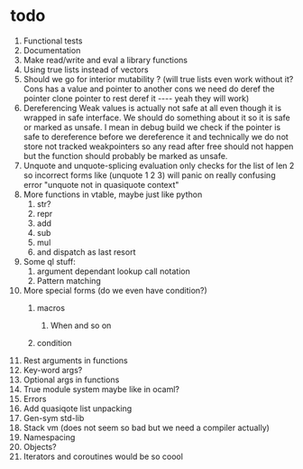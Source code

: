 # todo

1. Functional tests
2. Documentation
3. Make read/write and eval a library functions
4. Using true lists instead of vectors
5. Should we go for interior mutability ? (will true lists even work without it? Cons has a value and pointer to another cons we need do deref the pointer clone pointer to rest deref it ---- yeah they will work)
6. Dereferencing Weak values is actually not safe at all even though it is wrapped in safe interface. We should do something about it so it is safe or marked as unsafe. I mean in debug build we check if the pointer is safe to dereference before we dereference it and technically we do not store not tracked weakpointers so any read after free should not happen but the function should probably be marked as unsafe.
7. Unquote and unquote-splicing evaluation only checks for the list of len 2 so incorrect forms like (unquote 1 2 3) will panic on really confusing error "unquote not in quasiquote context"
8. More functions in vtable, maybe just like python
   1. str?
   2. repr
   3. add
   4. sub
   5. mul
   6. and dispatch as last resort
9. Some ql stuff:
   1. argument dependant lookup call notation
   2. Pattern matching
10. More special forms (do we even have condition?)
    1. macros

       1. When and so on
    2. condition
11. Rest arguments in functions
12. Key-word args?
13. Optional args in functions
14. True module system maybe like in ocaml?
15. Errors
16. Add quasiqote list unpacking
17. Gen-sym std-lib
18. Stack vm (does not seem so bad but we need a compiler actually)
19. Namespacing
20. Objects?
21. Iterators and coroutines would be so coool

